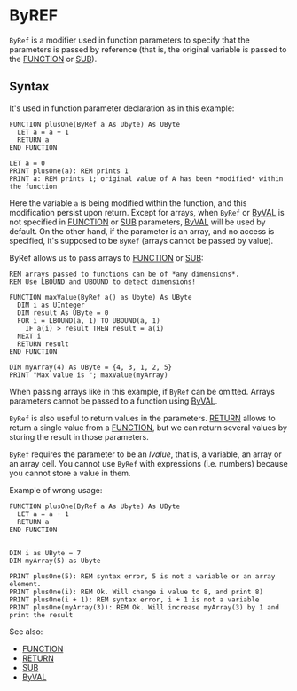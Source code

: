 # ByREF

`ByRef` is a modifier used in function parameters to specify that the parameters is passed by reference (that is, 
the original variable is passed to the [FUNCTION](function.md) or [SUB](sub.md)).

## Syntax

It's used in function parameter declaration as in this example:

```
FUNCTION plusOne(ByRef a As Ubyte) As UByte
  LET a = a + 1
  RETURN a
END FUNCTION

LET a = 0
PRINT plusOne(a): REM prints 1
PRINT a: REM prints 1; original value of A has been *modified* within the function
```
 
Here the variable `a` is being modified within the function, and this modification persist upon return.
Except for arrays, when `ByRef` or [ByVAL](byval.md) is not specified in [FUNCTION](function.md) or [SUB](sub.md)
parameters, [ByVAL](byval.md) will be used by default. On the other hand, if the parameter is an array,
and no access is specified, it's supposed to be `ByRef` (arrays cannot be passed by value).

ByRef allows us to pass arrays to [FUNCTION](function.md) or [SUB](sub.md):

```
REM arrays passed to functions can be of *any dimensions*.
REM Use LBOUND and UBOUND to detect dimensions!

FUNCTION maxValue(ByRef a() as Ubyte) As UByte
  DIM i as UInteger
  DIM result As UByte = 0 
  FOR i = LBOUND(a, 1) TO UBOUND(a, 1)
    IF a(i) > result THEN result = a(i)
  NEXT i
  RETURN result
END FUNCTION

DIM myArray(4) As UByte = {4, 3, 1, 2, 5}
PRINT "Max value is "; maxValue(myArray)
```

When passing arrays like in this example, if `ByRef` can be omitted.
Arrays parameters cannot be passed to a function using [ByVAL](byval.md).

`ByRef` is also useful to return values in the parameters. [RETURN](return.md) allows to return a single value
from a [FUNCTION](function.md), but we can return several values by storing the result in those parameters.

`ByRef` requires the parameter to be an _lvalue_, that is, a variable, an array or an array cell. You cannot use
`ByRef` with expressions (i.e. numbers) because you cannot store a value in them.

Example of wrong usage:

```
FUNCTION plusOne(ByRef a As Ubyte) As UByte
  LET a = a + 1
  RETURN a
END FUNCTION


DIM i as UByte = 7
DIM myArray(5) as Ubyte

PRINT plusOne(5): REM syntax error, 5 is not a variable or an array element.
PRINT plusOne(i): REM Ok. Will change i value to 8, and print 8)
PRINT plusOne(i + 1): REM syntax error, i + 1 is not a variable
PRINT plusOne(myArray(3)): REM Ok. Will increase myArray(3) by 1 and print the result
```

See also:

* [FUNCTION](function.md)
* [RETURN](return.md)
* [SUB](sub.md)
* [ByVAL](byval.md)
